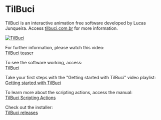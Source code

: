 # TilBuci

TilBuci is an interactive animation free software developed by Lucas Junqueira. Access [tilbuci.com.br](https://tilbuci.com.br/) for more information.

[![TilBuci](https://img.youtube.com/vi/kkGz4JhQGYk/0.jpg)](https://www.youtube.com/watch?v=kkGz4JhQGYk)

For further information, please watch this video:  
[TilBuci teaser](https://youtu.be/P1MxAHrJMMM)

To see the software working, access:  
[TilBuci](https://tilbuci.com.br/app/)

Take your first steps with the "Getting started with TilBuci" video playlist:  
[Getting started with TilBuci](https://www.youtube.com/playlist?list=PLjJLo5ynGY5xRoMj6Ku_GGkwVJJ-GYspm)

To learn more about the scripting actions, access the manual:  
[TilBuci Scripting Actions](https://tilbuci.com.br/files/TilBuci-ScriptingActions.pdf)

Check out the installer:  
[TilBuci releases](https://github.com/lucasjunqueira-var/tilbuci/releases)
